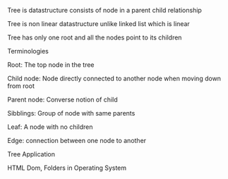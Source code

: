 Tree is datastructure consists of node in a parent child relationship

Tree is non linear datastructure unlike linked list which is linear

Tree has only one root and all the nodes point to its children

Terminologies

Root: The top node in the tree

Child node: Node directly connected to another node when moving down from root

Parent node: Converse notion of child

Sibblings: Group of node with same parents

Leaf: A node with no children

Edge: connection between one node to another

Tree Application

HTML Dom, Folders in Operating System
